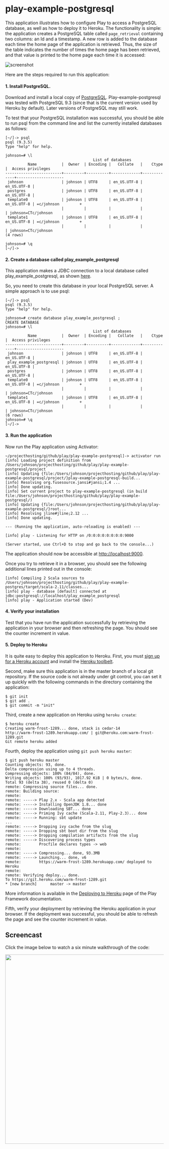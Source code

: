 # play-example-postgresql

This application illustrates how to configure Play to access a PostgreSQL database, as well as how to deploy it to Heroku.  The functionality is simple: the application creates a PostgreSQL table called `page_retrieval` containing two columns: an Id and a timestamp.  A new row is added to the database each time the home page of the application is retrieved.   Thus, the size of the table indicates the number of times the home page has been retrieved, and that value is printed to the home page each time it is accessed:

![screenshot](https://raw.githubusercontent.com/ics-software-engineering/play-example-postgresql/master/doc/play-example-postgresql-home-page.png)

Here are the steps required to run this application:


#### 1. Install PostgreSQL.

Download and install a local copy of [PostgreSQL](http://www.postgresql.org/).  Play-example-postgresql was tested with PostgreSQL 9.3 (since that is the current version used by Heroku by default).  Later versions of PostgreSQL may still work.

To test that your PostgreSQL installation was successful, you should be able to run psql from the command line and list the currently installed databases as follows:

```Shell
[~/]-> psql
psql (9.3.5)
Type "help" for help.

johnson=# \l
                                       List of databases
          Name           |  Owner  | Encoding |   Collate   |    Ctype    |  Access privileges  
-------------------------+---------+----------+-------------+-------------+---------------------
 johnson                 | johnson | UTF8     | en_US.UTF-8 | en_US.UTF-8 | 
 postgres                | johnson | UTF8     | en_US.UTF-8 | en_US.UTF-8 | 
 template0               | johnson | UTF8     | en_US.UTF-8 | en_US.UTF-8 | =c/johnson         +
                         |         |          |             |             | johnson=CTc/johnson
 template1               | johnson | UTF8     | en_US.UTF-8 | en_US.UTF-8 | =c/johnson         +
                         |         |          |             |             | johnson=CTc/johnson
(4 rows)

johnson=# \q
[~/]-> 
```
#### 2. Create a database called play\_example\_postgresql

This application makes a JDBC connection to a local database called play\_example\_postgresql, as shown [here](https://github.com/ics-software-engineering/play-example-postgres/blob/master/conf/application.conf#L42).

So, you need to create this database in your local PostgreSQL server.  A simple approach is to use psql: 

```Shell
[~/]-> psql
psql (9.3.5)
Type "help" for help.

johnson=# create database play_example_postgresql ;
CREATE DATABASE
johnson=# \l
                                       List of databases
          Name           |  Owner  | Encoding |   Collate   |    Ctype    |  Access privileges  
-------------------------+---------+----------+-------------+-------------+---------------------
 johnson                 | johnson | UTF8     | en_US.UTF-8 | en_US.UTF-8 | 
 play_example_postgresql | johnson | UTF8     | en_US.UTF-8 | en_US.UTF-8 | 
 postgres                | johnson | UTF8     | en_US.UTF-8 | en_US.UTF-8 | 
 template0               | johnson | UTF8     | en_US.UTF-8 | en_US.UTF-8 | =c/johnson         +
                         |         |          |             |             | johnson=CTc/johnson
 template1               | johnson | UTF8     | en_US.UTF-8 | en_US.UTF-8 | =c/johnson         +
                         |         |          |             |             | johnson=CTc/johnson
(6 rows)
johnson=# \q
[~/]-> 
```
#### 3. Run the application

Now run the Play application using Activator:

```Shell
~/projecthosting/github/play/play-example-postgresql]-> activator run
[info] Loading project definition from /Users/johnson/projecthosting/github/play/play-example-postgresql/project
[info] Updating {file:/Users/johnson/projecthosting/github/play/play-example-postgresql/project/}play-example-postgresql-build...
[info] Resolving org.fusesource.jansi#jansi;1.4 ...
[info] Done updating.
[info] Set current project to play-example-postgresql (in build file:/Users/johnson/projecthosting/github/play/play-example-postgresql/)
[info] Updating {file:/Users/johnson/projecthosting/github/play/play-example-postgresql/}root...
[info] Resolving jline#jline;2.12 ...
[info] Done updating.

--- (Running the application, auto-reloading is enabled) ---

[info] play - Listening for HTTP on /0:0:0:0:0:0:0:0:9000

(Server started, use Ctrl+D to stop and go back to the console...)
```
The application should now be accessible at [http://localhost:9000](http://localhost:9000). 

Once you try to retrieve it in a browser, you should see the following additional lines printed out in the console:

```Shell
[info] Compiling 2 Scala sources to /Users/johnson/projecthosting/github/play/play-example-postgres/target/scala-2.11/classes...
[info] play - database [default] connected at jdbc:postgresql://localhost/play_example_postgresql
[info] play - Application started (Dev)
```

#### 4. Verify your installation

Test that you have run the application successfully by retrieving the application in your browser and then refreshing the page.  You should see the counter increment in value. 

#### 5. Deploy to Heroku

It is quite easy to deploy this application to Heroku.  First, you must [sign up for a Heroku account](https://signup.heroku.com/www-header) and install the [Heroku toolbelt](https://toolbelt.heroku.com/).

Second, make sure this application is in the master branch of a local git repository.  If the source code is not already under git control, you can set it up quickly with the following commands in the directory containing the application:

```Shell
$ git init
$ git add .
$ git commit -m "init"
```

Third, create a new application on Heroku using `heroku create`:
 
 ```Shell
 $ heroku create
 Creating warm-frost-1289... done, stack is cedar-14
 http://warm-frost-1289.herokuapp.com/ | git@heroku.com:warm-frost-1289.git
 Git remote heroku added
 ```
 
 Fourth, deploy the application using `git push heroku master`:
 
 ```Shell
 $ git push heroku master
 Counting objects: 93, done.
 Delta compression using up to 4 threads.
 Compressing objects: 100% (84/84), done.
 Writing objects: 100% (93/93), 1017.92 KiB | 0 bytes/s, done.
 Total 93 (delta 38), reused 0 (delta 0)
 remote: Compressing source files... done.
 remote: Building source:
 remote:
 remote: -----> Play 2.x - Scala app detected
 remote: -----> Installing OpenJDK 1.8... done
 remote: -----> Downloading SBT... done
 remote: -----> Priming Ivy cache (Scala-2.11, Play-2.3)... done
 remote: -----> Running: sbt update
 ...
 remote: -----> Dropping ivy cache from the slug
 remote: -----> Dropping sbt boot dir from the slug
 remote: -----> Dropping compilation artifacts from the slug
 remote: -----> Discovering process types
 remote:        Procfile declares types -> web
 remote:
 remote: -----> Compressing... done, 93.3MB
 remote: -----> Launching... done, v6
 remote:        https://warm-frost-1289.herokuapp.com/ deployed to Heroku
 remote:
 remote: Verifying deploy... done.
 To https://git.heroku.com/warm-frost-1289.git
 * [new branch]      master -> master
 ```
More information is available in the [Deploying to Heroku](https://www.playframework.com/documentation/2.3.x/ProductionHeroku) page of the Play Framework documentation. 

Fifth, verify your deployment by retrieving the Heroku application in your browser.  If the deployment was successful, you should be able to refresh the page and see the counter increment in value. 

## Screencast

Click the image below to watch a six minute walkthrough of the code:

<a href="http://youtu.be/lt-l7M1N3_c"><img width="600px" src="https://raw.githubusercontent.com/ics-software-engineering/play-example-postgresql/master/doc/play-example-postgresql-screencast.png"></a>
